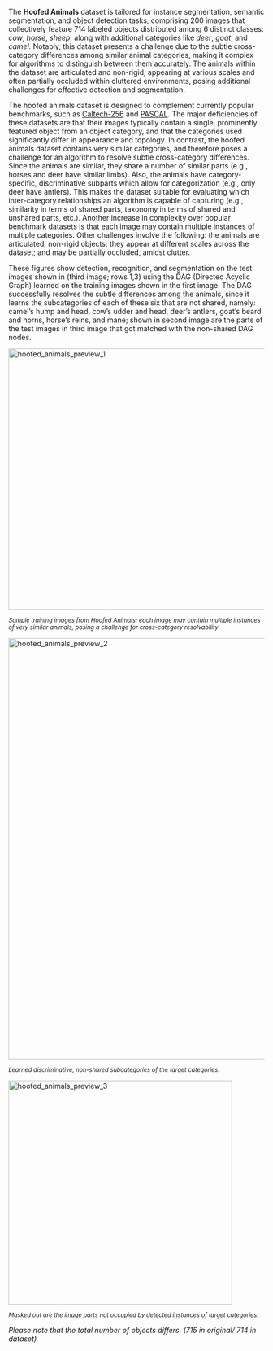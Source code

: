 The **Hoofed Animals** dataset is tailored for instance segmentation, semantic segmentation, and object detection tasks, comprising 200 images that collectively feature 714 labeled objects distributed among 6 distinct classes: *cow*, *horse*, *sheep*, along with additional categories like *deer*, *goat*, and *camel*. Notably, this dataset presents a challenge due to the subtle cross-category differences among similar animal categories, making it complex for algorithms to distinguish between them accurately. The animals within the dataset are articulated and non-rigid, appearing at various scales and often partially occluded within cluttered environments, posing additional challenges for effective detection and segmentation.

The hoofed animals dataset is designed to complement currently popular benchmarks, such as [Caltech-256](http://www.vision.caltech.edu/Image_Datasets/Caltech256/) and [PASCAL](http://www.pascal-network.org/challenges/VOC/databases.html). The major deficiencies of these datasets are that their images typically contain a single, prominently featured object from an object category, and that the categories used significantly differ in appearance and topology. In contrast, the hoofed animals dataset contains very similar categories, and therefore poses a challenge for an algorithm to resolve subtle cross-category differences. Since the animals are similar, they share a number of similar parts (e.g., horses and deer have similar limbs). Also, the animals have category-specific, discriminative subparts which allow for categorization (e.g., only deer have antlers). This makes the dataset suitable for evaluating which inter-category relationships an algorithm is capable of capturing (e.g., similarity in terms of shared parts, taxonomy in terms of shared and unshared parts, etc.). Another increase in complexity over popular benchmark datasets is that each image may contain multiple instances of multiple categories. Other challenges involve the following: the animals are articulated, non-rigid objects; they appear at different scales across the dataset; and may be partially occluded, amidst clutter.

These figures show detection, recognition, and segmentation on the test images shown in (third image; rows 1,3) using the DAG (Directed
Acyclic Graph) learned on the training images shown in the first image. The DAG successfully resolves the subtle differences among the animals, since it learns the subcategories of each of these six that are not shared, namely: camel’s hump and head, cow’s udder and head, deer’s antlers, goat’s beard and horns, horse’s reins, and mane; shown in second image are the parts of the test images in third image that got matched with the non-shared DAG nodes.

<img width="513" alt="hoofed_animals_preview_1" src="https://github.com/dataset-ninja/hoofed-animals/assets/123257559/8ed75991-fb11-48d4-b0b9-f98c79c0dfa5">

<span style="font-size: smaller; font-style: italic;"> Sample training images from Hoofed Animals: each image may contain multiple instances of very similar animals, posing a challenge for cross-category resolvability</span>

<img width="828" alt="hoofed_animals_preview_2" src="https://github.com/dataset-ninja/hoofed-animals/assets/123257559/afce32a5-48e2-452d-92f6-d87b06fdf058">

<span style="font-size: smaller; font-style: italic;"> Learned discriminative, non-shared subcategories of the target categories.</span>

<img width="440" alt="hoofed_animals_preview_3" src="https://github.com/dataset-ninja/hoofed-animals/assets/123257559/5a1a8f83-b6a5-44a2-b9a1-ffb46045e9d2">

<span style="font-size: smaller; font-style: italic;"> Masked out are the image parts not occupied by detected instances of target categories.</span>

<i>Please note that the total number of objects differs. (715 in original/ 714 in dataset)</i>